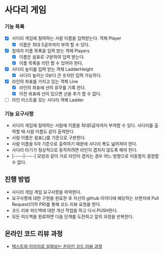 # 사다리 게임

### 기능 목록

- [X] 사다리 게임에 참여하는 사람 이름을 입력받는다. 객체 Player
    - [X] 이름은 최대 5글자까지 부여 할 수 있다. 
- [X] 참여자 이름 목록을 입력 받는 객체 Players
    - [X] 이름은 쉼표로 구분하여 입력 받는다. 
    - [X] 이름 목록을 리턴 할 수 있어야 한다. 
- [X] 사다리 높이를 입력 받는 객체 LadderHeight
    - [X] 사다리 높이는 0보다 큰 숫자만 입력 가능하다.
- [X] 라인의 좌표를 가지고 있는 객체 Line
    - [X] 라인의 좌표에 선의 유무를 기록 한다. 
    - [X] 이전 좌표에 선이 있으면 선을 추가 할 수 없다.
- [ ] 라인 리스트를 갖는 사다리 객체 Ladder 
  
### 기능 요구사항

- 사다리 게임에 참여하는 사람에 이름을 최대5글자까지 부여할 수 있다. 사다리를 출력할 때 사람 이름도 같이 출력한다.
- 사람 이름은 쉼표(,)를 기준으로 구분한다.
- 사람 이름을 5자 기준으로 출력하기 때문에 사다리 폭도 넓어져야 한다.
- 사다리 타기가 정상적으로 동작하려면 라인이 겹치지 않도록 해야 한다.
- |-----|-----| 모양과 같이 가로 라인이 겹치는 경우 어느 방향으로 이동할지 결정할 수 없다.

## 진행 방법

* 사다리 게임 게임 요구사항을 파악한다.
* 요구사항에 대한 구현을 완료한 후 자신의 github 아이디에 해당하는 브랜치에 Pull Request(이하 PR)를 통해 코드 리뷰 요청을 한다.
* 코드 리뷰 피드백에 대한 개선 작업을 하고 다시 PUSH한다.
* 모든 피드백을 완료하면 다음 단계를 도전하고 앞의 과정을 반복한다.

## 온라인 코드 리뷰 과정

* [텍스트와 이미지로 살펴보는 온라인 코드 리뷰 과정](https://github.com/nextstep-step/nextstep-docs/tree/master/codereview)